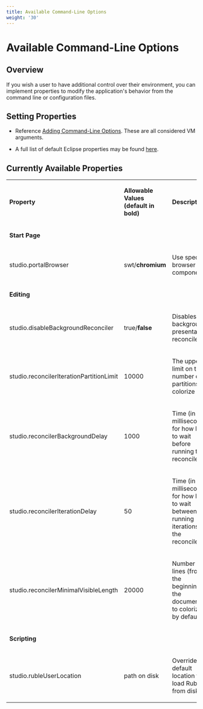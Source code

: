 ```yaml
---
title: Available Command-Line Options
weight: '30'
---
```


# Available Command-Line Options

## Overview

If you wish a user to have additional control over their environment, you can implement properties to modify the application's behavior from the command line or configuration files.

## Setting Properties

* Reference [Adding Command-Line Options](/guide/Axway_Appcelerator_Studio/Axway_Appcelerator_Studio_Guide/Customizing_Studio/Adding_Command-Line_Options/). These are all considered VM arguments.

* A full list of default Eclipse properties may be found [here](http://help.eclipse.org/indigo/index.jsp?topic=/org.eclipse.platform.doc.isv/reference/misc/runtime-options.html).

## Currently Available Properties

<table class="confluenceTable"><thead class=" "></thead><tfoot class=" "></tfoot><tbody class=" "><tr><td class="confluenceTh" rowspan="1" colspan="1"><p><strong class=" ">Property</strong></p></td><td class="confluenceTd" rowspan="1" colspan="1"><p><strong class=" ">Allowable Values (default in bold)</strong></p></td><td class="confluenceTd" rowspan="1" colspan="1"><p><strong class=" ">Description</strong></p></td></tr><tr><td class="confluenceTh" rowspan="1" colspan="1"><p><strong class=" ">Start Page</strong></p></td><td rowspan="1" colspan="1"></td><td rowspan="1" colspan="1"></td></tr><tr><td class="confluenceTh" rowspan="1" colspan="1"><p>studio.portalBrowser</p></td><td class="confluenceTd" rowspan="1" colspan="1"><p>swt/<strong class=" ">chromium</strong></p></td><td class="confluenceTd" rowspan="1" colspan="1"><p>Use specific browser component</p></td></tr><tr><td class="confluenceTh" rowspan="1" colspan="1"><p><strong class=" ">Editing</strong></p></td><td rowspan="1" colspan="1"></td><td rowspan="1" colspan="1"></td></tr><tr><td class="confluenceTh" rowspan="1" colspan="1"><p>studio.disableBackgroundReconciler</p></td><td class="confluenceTd" rowspan="1" colspan="1"><p>true/<strong class=" ">false</strong></p></td><td class="confluenceTd" rowspan="1" colspan="1"><p>Disables the background presentation reconciler</p></td></tr><tr><td class="confluenceTh" rowspan="1" colspan="1"><p>studio.reconcilerIterationPartitionLimit</p></td><td class="confluenceTd" rowspan="1" colspan="1"><p>10000</p></td><td class="confluenceTd" rowspan="1" colspan="1"><p>The upper limit on the number of partitions to colorize</p></td></tr><tr><td class="confluenceTh" rowspan="1" colspan="1"><p>studio.reconcilerBackgroundDelay</p></td><td class="confluenceTd" rowspan="1" colspan="1"><p>1000</p></td><td class="confluenceTd" rowspan="1" colspan="1"><p>Time (in milliseconds) for how long to wait before running the reconciler</p></td></tr><tr><td class="confluenceTh" rowspan="1" colspan="1"><p>studio.reconcilerIterationDelay</p></td><td class="confluenceTd" rowspan="1" colspan="1"><p>50</p></td><td class="confluenceTd" rowspan="1" colspan="1"><p>Time (in milliseconds) for how long to wait between running iterations of the reconciler</p></td></tr><tr><td class="confluenceTh" rowspan="1" colspan="1"><p>studio.reconcilerMinimalVisibleLength</p></td><td class="confluenceTd" rowspan="1" colspan="1"><p>20000</p></td><td class="confluenceTd" rowspan="1" colspan="1"><p>Number of lines (from the beginning of the document) to colorize by default</p></td></tr><tr><td class="confluenceTh" rowspan="1" colspan="1"><p><strong class=" ">Scripting</strong></p></td><td rowspan="1" colspan="1"></td><td rowspan="1" colspan="1"></td></tr><tr><td class="confluenceTh" rowspan="1" colspan="1"><p>studio.rubleUserLocation</p></td><td class="confluenceTd" rowspan="1" colspan="1"><p>path on disk</p></td><td class="confluenceTd" rowspan="1" colspan="1"><p>Override the default location to load Rubles from disk</p></td></tr></tbody></table>
